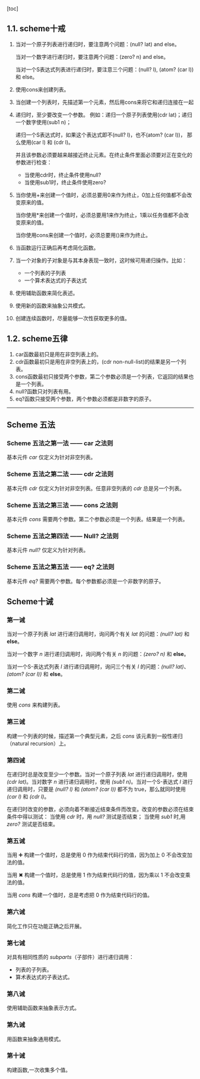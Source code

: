 [toc]

## 1.1. scheme十戒

1. 当对一个原子列表进行递归时，要注意两个问题：(null? lat) and else。

   当对一个数字进行递归时，要注意两个问题：(zero? n) and else。

   当对一个S表达式列表进行递归时，要注意三个问题：(null? l), (atom? (car l)) 和 else。

2. 使用cons来创建列表。

3. 当创建一个列表时，先描述第一个元素，然后用cons来将它和递归连接在一起

4. 递归时，至少要改变一个参数。 例如：递归一个原子列表使用(cdr lat)；递归一个数字使用(sub1 n)；

   递归一个S表达式时，如果这个表达式即不(null? l)，也不(atom? (car l))， 那么使用(car l) 和 (cdr l)。

   并且该参数必须要越来越接近终止元素。在终止条件里面必须要对正在变化的参数进行检查：

   - 当使用cdr时，终止条件使用null?
   - 当使用sub1时，终止条件使用zero?

5. 当你使用+来创建一个值时，必须总要用0来作为终止，0加上任何值都不会改变原来的值。

   当你使用*来创建一个值时，必须总要用1来作为终止，1乘以任务值都不会改变原来的值。

   当你使用cons来创建一个值时，必须总要用()来作为终止。

6. 当函数运行正确后再考虑简化函数。

7. 当一个对象的子对象是与其本身表现一致时，这时候可用递归操作。比如：

   - 一个列表的子列表
   - 一个算术表达式的子表达式

8. 使用辅助函数来简化表述。

9. 使用新的函数来抽象公共模式。

10. 创建连续函数时，尽量能够一次性获取更多的值。

## 1.2. scheme五律

1. car函数最初只是用在非空列表上的。
2. cdr函数最初只是用在非空列表上的，(cdr non-null-list)的结果是另一个列表。
3. cons函数最初只接受两个参数，第二个参数必须是一个列表，它返回的结果也是一个列表。
4. null?函数只对列表有用。
5. eq?函数只接受两个参数，两个参数必须都是非数字的原子。

---

## Scheme 五法

### Scheme 五法之第一法 —— car 之法则

基本元件 *car* 仅定义为针对非空列表。

### Scheme 五法之第二法 —— cdr 之法则

基本元件 *cdr* 仅定义为针对非空列表。任意非空列表的 *cdr* 总是另一个列表。

### Scheme 五法之第三法 —— cons 之法则

基本元件 *cons* 需要两个参数。第二个参数必须是一个列表。结果是一个列表。

### Scheme 五法之第四法 —— Null? 之法则

基本元件 *null?* 仅定义为针对列表。

### Scheme 五法之第五法 —— eq? 之法则

基本元件 *eq?* 需要两个参数。每个参数都必须是一个非数字的原子。



## Scheme十诫

### 第一诫

当对一个原子列表 *lat* 进行递归调用时，询问两个有关 *lat* 的问题：*(null? lat)* 和 **else**。

当对一个数字 *n* 进行递归调用时，询问两个有关 *n* 的问题：*(zero? n)* 和 **else**。

当对一个S-表达式列表 *l* 进行递归调用时，询问三个有关 *l* 的问题：*(null? lat)*、*(atom? (car l))* 和 **else**。

### 第二诫

使用 *cons* 来构建列表。

### 第三诫

构建一个列表的时候，描述第一个典型元素，之后 *cons* 该元素到一般性递归（natural recursion）上。

### 第四诫

在递归时总是改变至少一个参数。当对一个原子列表 *lat* 进行递归调用时，使用 *(cdr lat)*。当对数字 *n* 进行递归调用时，使用 *(sub1 n)*。当对一个S-表达式 *l* 进行递归调用时，只要是 *(null? l)* 和 *(atom? (car l))* 都不为 true，那么就同时使用 *(car l)* 和 *(cdr l)*。

在递归时改变的参数，必须向着不断接近结束条件而改变。改变的参数必须在结束条件中得以测试：
当使用 *cdr* 时，用 *null?* 测试是否结束；
当使用 *sub1* 时,用 *zero?* 测试是否结束。

### 第五诫

当用 ➕ 构建一个值时，总是使用 0 作为结束代码行的值，因为加上 0 不会改变加法的值。

当用 ✖ 构建一个值时，总是使用 1 作为结柬代码行的值，因为乘以 1 不会改变乘法的值。

当用 *cons* 构建一个值时，总是考虑把 0 作为结束代码行的值。

### 第六诫

简化工作只在功能正确之后开展。

### 第七诫

对具有相同性质的 *subparts*（子部件）进行递归调用：

- 列表的子列表。
- 算术表达式的子表达式。

### 第八诫

使用辅助函数来抽象表示方式。

### 第九诫

用函数来抽象通用模式。

### 第十诫

构建函数,一次收集多个值。